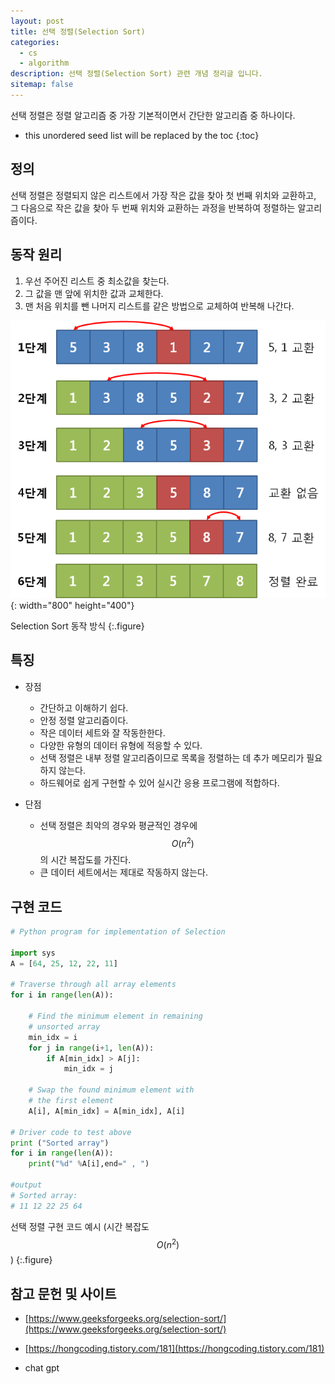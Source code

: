 ```yaml
---
layout: post
title: 선택 정렬(Selection Sort)
categories: 
  - cs
  - algorithm
description: 선택 정렬(Selection Sort) 관련 개념 정리글 입니다.
sitemap: false
---
```


선택 정렬은 정렬 알고리즘 중 가장 기본적이면서 간단한 알고리즘 중 하나이다. 

* this unordered seed list will be replaced by the toc
{:toc}

##  정의 
선택 정렬은 정렬되지 않은 리스트에서 가장 작은 값을 찾아 첫 번째 위치와 교환하고, 그 다음으로 작은 값을 찾아 두 번째 위치와 교환하는 과정을 반복하여 정렬하는 알고리즘이다. 

##  동작 원리

1. 우선 주어진 리스트 중 최소값을 찾는다.
2. 그 값을 맨 앞에 위치한 값과 교체한다.
3. 맨 처음 위치를 뺀 나머지 리스트를 같은 방법으로 교체하여 반복해 나간다.

![Selection Sort](/assets/img/blog/selectionsort.png){: width="800" height="400"}

Selection Sort 동작 방식
{:.figure}

##  특징

- 장점

    - 간단하고 이해하기 쉽다.
    - 안정 정렬 알고리즘이다.
    - 작은 데이터 세트와 잘 작동한한다.
    - 다양한 유형의 데이터 유형에 적응할 수 있다.
    - 선택 정렬은 내부 정렬 알고리즘이므로 목록을 정렬하는 데 추가 메모리가 필요하지 않는다.
    - 하드웨어로 쉽게 구현할 수 있어 실시간 응용 프로그램에 적합하다.

- 단점

    - 선택 정렬은 최악의 경우와 평균적인 경우에 $$O(n^{2})$$의 시간 복잡도를 가진다.
    - 큰 데이터 세트에서는 제대로 작동하지 않는다.

##  구현 코드

~~~python
# Python program for implementation of Selection

import sys
A = [64, 25, 12, 22, 11]

# Traverse through all array elements
for i in range(len(A)):
	
	# Find the minimum element in remaining
	# unsorted array
	min_idx = i
	for j in range(i+1, len(A)):
		if A[min_idx] > A[j]:
			min_idx = j
			
	# Swap the found minimum element with
	# the first element	
	A[i], A[min_idx] = A[min_idx], A[i]

# Driver code to test above
print ("Sorted array")
for i in range(len(A)):
	print("%d" %A[i],end=" , ")

#output
# Sorted array: 
# 11 12 22 25 64 
~~~

선택 정렬 구현 코드 예시 (시간 복잡도 $$O(n^{2})$$)
{:.figure}


## **참고 문헌 및 사이트** 

- [https://www.geeksforgeeks.org/selection-sort/](https://www.geeksforgeeks.org/selection-sort/)

- [https://hongcoding.tistory.com/181](https://hongcoding.tistory.com/181)

- chat gpt